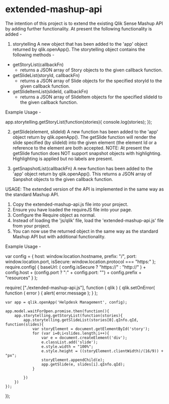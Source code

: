 # extended-mashup-api

The intention of this project is to extend the existing Qlik Sense Mashup API by adding further functionality.
At present the following functionality is added -

1. storytelling
A new object that has been added to the 'app' object returned by qlik.openApp().
The storytelling object contains the following methods -
  - getStoryList(callbackFn)
    - returns a JSON array of Story objects to the given callback function.
  - getSlideList(storyId, callbackFn)
    - returns a JSON array of Slide objects for the specified storyId to the given callback function.
  - getSlideItemList(slideId, callbackFn)
    - returns a JSON array of SlideItem objects for the specified slideId to the given callback function.

Example Usage -

  app.storytelling.getStoryList(function(stories){
    console.log(stories);
  });

2. getSlide(element, slideId)
A new function has been added to the 'app' object return by qlik.openApp().
The getSlide function will render the slide specified (by slideId) into the given element (the element Id or a reference to the element are both accepted.
NOTE: At present the getSlide function does NOT support snapshot objects with highlighting. Highlighting is applied but no labels are present.

3. getSnapshotList(callbackFn)
A new function has been added to the 'app' object return by qlik.openApp().
This returns a JSON array of Sanpshot objects to the given callback function.

USAGE:
The extended version of the API is implemented in the same way as the standard Mashup API.
1. Copy the extended-mashup-api.js file into your project.
2. Ensure you have loaded the requireJS file into your page.
3. Configure the Require object as normal.
4. Instead of loading the 'js/qlik' file, load the 'extended-mashup-api.js' file from your project.
5. You can now use the returned object in the same way as the standard Mashup API but with additional functionality.

Example Usage -

  var config = {
  	host: window.location.hostname,
  	prefix: "/",
  	port: window.location.port,
  	isSecure: window.location.protocol === "https:"
  };
  require.config( {
  	baseUrl: ( config.isSecure ? "https://" : "http://" ) + config.host + (config.port ? ":" + config.port: "") + config.prefix + "resources"
  } );

  require( ["./extended-mashup-api.js"], function ( qlik ) {
  	qlik.setOnError( function ( error ) {
  		alert( error.message );
  	} );

  	var app = qlik.openApp('Helpdesk Management', config);

  	app.model.waitForOpen.promise.then(function(){
  		app.storytelling.getStoryList(function(stories){
  			app.storytelling.getSlideList(stories[0].qInfo.qId, function(slides){
  				var storyElement = document.getElementById('story');
  				for (var i=0;i<slides.length;i++){
  					var e = document.createElement('div');
  					e.classList.add('slide');
  					e.style.width = "100%";
  					e.style.height = ((storyElement.clientWidth)/(16/9)) + "px";
  					storyElement.appendChild(e);
  					app.getSlide(e, slides[i].qInfo.qId);
  				}

  			})
  		})
  	});
  });
